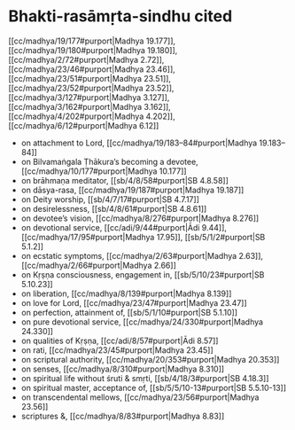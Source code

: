 # Bhakti-rasāmṛta-sindhu cited

[[cc/madhya/19/177#purport|Madhya 19.177]], [[cc/madhya/19/180#purport|Madhya 19.180]], [[cc/madhya/2/72#purport|Madhya 2.72]], [[cc/madhya/23/46#purport|Madhya 23.46]], [[cc/madhya/23/51#purport|Madhya 23.51]], [[cc/madhya/23/52#purport|Madhya 23.52]], [[cc/madhya/3/127#purport|Madhya 3.127]], [[cc/madhya/3/162#purport|Madhya 3.162]], [[cc/madhya/4/202#purport|Madhya 4.202]], [[cc/madhya/6/12#purport|Madhya 6.12]]

* on attachment to Lord, [[cc/madhya/19/183–84#purport|Madhya 19.183–84]]
* on Bilvamaṅgala Ṭhākura’s becoming a devotee, [[cc/madhya/10/177#purport|Madhya 10.177]]
* on brāhmaṇa meditator, [[sb/4/8/58#purport|SB 4.8.58]]
* on dāsya-rasa, [[cc/madhya/19/187#purport|Madhya 19.187]]
* on Deity worship, [[sb/4/7/17#purport|SB 4.7.17]]
* on desirelessness, [[sb/4/8/61#purport|SB 4.8.61]]
* on devotee’s vision, [[cc/madhya/8/276#purport|Madhya 8.276]]
* on devotional service, [[cc/adi/9/44#purport|Ādi 9.44]], [[cc/madhya/17/95#purport|Madhya 17.95]], [[sb/5/1/2#purport|SB 5.1.2]]
* on ecstatic symptoms, [[cc/madhya/2/63#purport|Madhya 2.63]], [[cc/madhya/2/66#purport|Madhya 2.66]]
* on Kṛṣṇa consciousness, engagement in, [[sb/5/10/23#purport|SB 5.10.23]]
* on liberation, [[cc/madhya/8/139#purport|Madhya 8.139]]
* on love for Lord, [[cc/madhya/23/47#purport|Madhya 23.47]]
* on perfection, attainment of, [[sb/5/1/10#purport|SB 5.1.10]]
* on pure devotional service, [[cc/madhya/24/330#purport|Madhya 24.330]]
* on qualities of Kṛṣṇa, [[cc/adi/8/57#purport|Ādi 8.57]]
* on rati, [[cc/madhya/23/45#purport|Madhya 23.45]]
* on scriptural authority, [[cc/madhya/20/353#purport|Madhya 20.353]]
* on senses, [[cc/madhya/8/310#purport|Madhya 8.310]]
* on spiritual life without śruti & smṛti, [[sb/4/18/3#purport|SB 4.18.3]]
* on spiritual master, acceptance of, [[sb/5/5/10-13#purport|SB 5.5.10-13]]
* on transcendental mellows, [[cc/madhya/23/56#purport|Madhya 23.56]]
* scriptures &, [[cc/madhya/8/83#purport|Madhya 8.83]]

